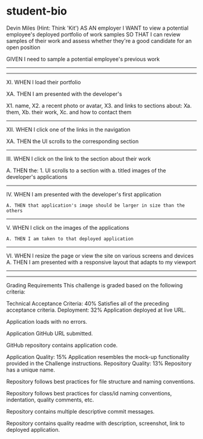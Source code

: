 # student-bio
Devin Miles (Hint: Think 'Kit')
AS AN employer
I WANT to view a potential employee's deployed portfolio of work samples
SO THAT I can review samples of their work and assess whether they're a good candidate for an open position

GIVEN I need to sample a potential employee's previous work
_____________________________________________________
------------------------------------------------------


XI. WHEN I load their portfolio

XA. THEN I am presented with the developer's 

X1. name, 
X2. a recent photo or avatar, 
X3. and links to sections about:
    Xa. them, 
    Xb. their work, 
    Xc. and how to contact them

------------------------------------------------------

XII. WHEN I click one of the links in the navigation

XA. THEN the UI scrolls to the corresponding section

------------------------------------------------------

III. WHEN I click on the link to the section about their work

A. THEN the:
    1. UI scrolls to a section with 
        a. titled images of the developer's applications

------------------------------------------------------

IV. WHEN I am presented with the developer's first application

    A. THEN that application's image should be larger in size than the others

------------------------------------------------------


V. WHEN I click on the images of the applications

    A. THEN I am taken to that deployed application

------------------------------------------------------
VI. WHEN I resize the page or view the site on various screens and devices
   A. THEN I am presented with a responsive layout that adapts to my viewport

------------------------------------------------------
______________________________________________________



Grading Requirements
This challenge is graded based on the following criteria:

Technical Acceptance Criteria: 40%
Satisfies all of the preceding acceptance criteria.
Deployment: 32%
Application deployed at live URL.

Application loads with no errors.

Application GitHub URL submitted.

GitHub repository contains application code.

Application Quality: 15%
Application resembles the mock-up functionality provided in the Challenge instructions.
Repository Quality: 13%
Repository has a unique name.

Repository follows best practices for file structure and naming conventions.

Repository follows best practices for class/id naming conventions, indentation, quality comments, etc.

Repository contains multiple descriptive commit messages.

Repository contains quality readme with description, screenshot, link to deployed application.